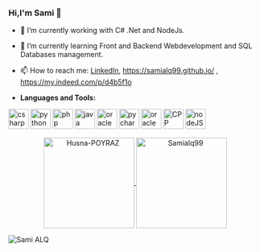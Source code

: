 ### Hi,I'm Sami 👋

- 🔭 I’m currently working with C# .Net and NodeJs.
- 🌱 I’m currently learning Front and Backend Webdevelopment and SQL Databases management.
- 📫 How to reach me: <a href = "https://www.linkedin.com/in/sami-alquraishi-082306209/">LinkedIn</a>,
https://samialq99.github.io/ , https://my.indeed.com/p/d4b5f1o

- **Languages and Tools:**
 <p align="left">
 <img src="https://icongr.am/devicon/csharp-original.svg?size=128&color=currentColor" alt="csharp" width="40" height="40"/>
 <img src="https://icongr.am/devicon/python-original.svg?size=128&color=currentColor" alt="python" width="40" height="40"/>
 <img src="https://icongr.am/devicon/php-original.svg?size=128&color=currentColor" alt="php" width="40" height="40"/>
 <img src="https://icongr.am/devicon/java-original.svg?size=128&color=currentColor" alt="java" width="40" height="40"/>
 <img src="https://icongr.am/devicon/oracle-original.svg?size=128&color=currentColor" alt="oracle" width="40" height="40"/>  
 <img src="https://icongr.am/devicon/pycharm-original-wordmark.svg?size=128&color=currentColor" alt="pycharm" width="40" height="40"/>
 <img src="https://icongr.am/devicon/nodejs-original-wordmark.svg?size=128&color=currentColor" alt="oracle" width="40" height="40"/>
 <img src="https://icongr.am/devicon/cplusplus-original.svg?size=128&color=currentColor" alt="CPP" width="40" height="40"/>
<img src="https://icongr.am/devicon/javascript-original.svg?size=128&color=currentColor" alt="nodeJS" width="40" height="40"/>
	

</p>

<p align="center">
	<a href="https://github.com/Samialq99">
		  <img height="180em" align="center" src="https://github-readme-stats.vercel.app/api?username=Samialq99&show_icons=true&locale=en&theme=dark&include_all_commits=true&count_private=true" alt="Husna-POYRAZ"/>
		  <img height="180em" align="center" src="https://github-readme-stats.vercel.app/api/top-langs?username=Samialq99&show_icons=true&locale=en&layout=compact&langs_count=8&theme=dark" alt="Samialq99"/>
	</a>
</p>

<p align="left"> <img src="https://komarev.com/ghpvc/?username=Samialq99&label=Profile%20views&color=0e75b6&style=flat" alt="Sami ALQ" /> </p>
